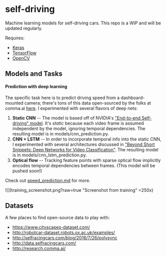 # self-driving

Machine learning models for self-driving cars. This repo is a WIP and will be updated regularly.

Requires:

* [Keras](https://github.com/fchollet/keras/)
* [TensorFlow](https://www.tensorflow.org/versions/r0.10/get_started/os_setup.html)
* [OpenCV](http://opencv.org/downloads.html)

## Models and Tasks

#### Prediction with deep learning

The specific task here is to predict driving speed from a dashboard-mounted camera; there's tons of this data open-sourced by the folks at comma.ai [here](https://github.com/commaai/research). I experimented with several flavors of deep nets:

1. **Static CNN** -- The model is based off of NVIDIA's ["End-to-end Self-driving" model](https://arxiv.org/abs/1604.07316). It's *static* because each video frame is assumed independent by the model, ignoring temporal dependencies. The resulting model is in models/cnn_prediction.py.
2. **CNN + LSTM** -- In order to incorporate temporal info into the static CNN, I experimented with several architectures discussed in ["Beyond Short Snippets: Deep Networks for Video Classification"](http://arxiv.org/abs/1503.08909). The resulting model is in models/cnn_lstm_prediction.py.
3. **Optical flow** -- Tracking feature points with sparse optical flow implicitly encodes temporal dependencies between frames. (This model will be pushed soon!)

Check out [speed_prediction.md](speed_prediction.md) for more.

![](training_screenshot.png?raw=true "Screenshot from training" =250x)



## Datasets

A few places to find open-source data to play with:

* https://www.cityscapes-dataset.com/
* http://robotcar-dataset.robots.ox.ac.uk/examples/
* http://selfracingcars.com/blog/2016/7/26/polysync
* http://data.selfracingcars.com/
* http://research.comma.ai/
